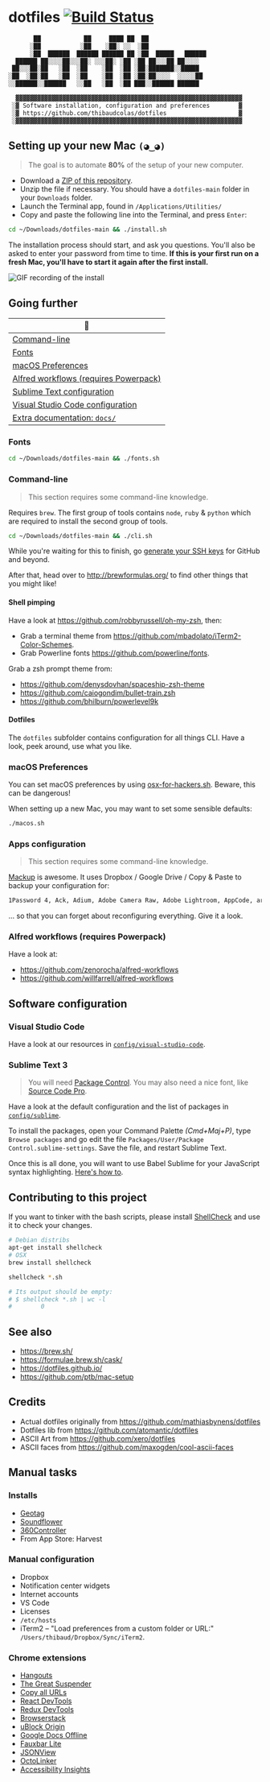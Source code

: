 # dotfiles [![Build Status](https://travis-ci.com/thibaudcolas/dotfiles.svg?branch=main)](https://travis-ci.com/thibaudcolas/dotfiles)

```txt
       ██            ██     ████ ██  ██
      ░██           ░██    ░██░ ░░  ░██
      ░██  ██████  ██████ ██████ ██ ░██  █████   ██████
  ██████ ██░░░░██░░░██░ ░░░██░ ░██ ░██ ██░░░██ ██░░░░
 ██░░░██░██   ░██  ░██    ░██  ░██ ░██░███████░░█████
░██  ░██░██   ░██  ░██    ░██  ░██ ░██░██░░░░  ░░░░░██
░░██████░░██████   ░░██   ░██  ░██ ███░░██████ ██████

  ▓▓▓▓▓▓▓▓▓▓▓▓▓▓▓▓▓▓▓▓▓▓▓▓▓▓▓▓▓▓▓▓▓▓▓▓▓▓▓▓▓▓▓▓▓▓▓▓▓▓▓▓▓▓▓▓▓▓▓▓▓▓▓
 ░▓ Software installation, configuration and preferences        ▓
 ░▓ https://github.com/thibaudcolas/dotfiles                    ▓
 ░▓▓▓▓▓▓▓▓▓▓▓▓▓▓▓▓▓▓▓▓▓▓▓▓▓▓▓▓▓▓▓▓▓▓▓▓▓▓▓▓▓▓▓▓▓▓▓▓▓▓▓▓▓▓▓▓▓▓▓▓▓▓▓
```

## Setting up your new Mac `(◕‿◕)`

> The goal is to automate **80%** of the setup of your new computer.

- Download a [ZIP of this repository](https://github.com/thibaudcolas/dotfiles/archive/main.zip).
- Unzip the file if necessary. You should have a `dotfiles-main` folder in your `Downloads` folder.
- Launch the Terminal app, found in `/Applications/Utilities/`
- Copy and paste the following line into the Terminal, and press `Enter`:

```bash
cd ~/Downloads/dotfiles-main && ./install.sh
```

The installation process should start, and ask you questions. You'll also be asked to enter your password from time to time. **If this is your first run on a fresh Mac, you'll have to start it again after the first install.**

![GIF recording of the install](docs/install-recording.gif)

## Going further

| :book:                                                                        |
| ----------------------------------------------------------------------------- |
| [Command-line](#command-line)                                                 |
| [Fonts](#fonts)                                                               |
| [macOS Preferences](#macos-preferences)                                       |
| [Alfred workflows (requires Powerpack)](#alfred-workflows-requires-powerpack) |
| [Sublime Text configuration](#sublime-text-3)                                 |
| [Visual Studio Code configuration](/config/visual-studio-code/)               |
| [Extra documentation: `docs/`](docs/)                                         |

### Fonts

```bash
cd ~/Downloads/dotfiles-main && ./fonts.sh
```

### Command-line

> This section requires some command-line knowledge.

Requires `brew`. The first group of tools contains `node`, `ruby` & `python` which are required to install the second group of tools.

```bash
cd ~/Downloads/dotfiles-main && ./cli.sh
```

While you're waiting for this to finish, go [generate your SSH keys](https://help.github.com/articles/generating-ssh-keys/) for GitHub and beyond.

After that, head over to http://brewformulas.org/ to find other things that you might like!

#### Shell pimping

Have a look at https://github.com/robbyrussell/oh-my-zsh, then:

- Grab a terminal theme from https://github.com/mbadolato/iTerm2-Color-Schemes.
- Grab Powerline fonts https://github.com/powerline/fonts.

Grab a zsh prompt theme from:

- https://github.com/denysdovhan/spaceship-zsh-theme
- https://github.com/caiogondim/bullet-train.zsh
- https://github.com/bhilburn/powerlevel9k

#### Dotfiles

The `dotfiles` subfolder contains configuration for all things CLI. Have a look, peek around, use what you like.

### macOS Preferences

You can set macOS preferences by using [osx-for-hackers.sh](https://gist.github.com/brandonb927/3195465). Beware, this can be dangerous!

When setting up a new Mac, you may want to set some sensible defaults:

```bash
./macos.sh
```

### Apps configuration

> This section requires some command-line knowledge.

[Mackup](https://github.com/lra/mackup) is awesome. It uses Dropbox / Google Drive / Copy & Paste to backup your configuration for:

```txt
1Password 4, Ack, Adium, Adobe Camera Raw, Adobe Lightroom, AppCode, aria2c, Arara, Artistic Style, Arm, asciinema, Aspell, Atom, AusKey, Autokey, Awareness, AWS Command Line Interface, Microsoft Azure CLI, Bartender, Bash it, Bash, BetterSnapTool, BetterTouchTool, BibDesk, Billings Pro Server Admin, Bitchx, Boto, Brackets, Bundler, Byobu, Caffeine, Cartographica, Charles, Chef, Chicken, Clementine, ClipMenu, CloudApp, Coda 2... and more
```

... so that you can forget about reconfiguring everything. Give it a look.

### Alfred workflows (requires Powerpack)

Have a look at:

- https://github.com/zenorocha/alfred-workflows
- https://github.com/willfarrell/alfred-workflows

## Software configuration

### Visual Studio Code

Have a look at our resources in [`config/visual-studio-code`](config/visual-studio-code).

### Sublime Text 3

> You will need [Package Control](https://packagecontrol.io/). You may also need a nice font, like [Source Code Pro](https://github.com/adobe-fonts/source-code-pro).

Have a look at the default configuration and the list of packages in [`config/sublime`](config/sublime).

To install the packages, open your Command Palette _(Cmd+Maj+P)_, type `Browse packages` and go edit the file `Packages/User/Package Control.sublime-settings`. Save the file, and restart Sublime Text.

Once this is all done, you will want to use Babel Sublime for your JavaScript syntax highlighting. [Here's how to](https://github.com/babel/babel-sublime#setting-as-the-default-syntax).

## Contributing to this project

If you want to tinker with the bash scripts, please install [ShellCheck](https://github.com/koalaman/shellcheck) and use it to check your changes.

```bash
# Debian distribs
apt-get install shellcheck
# OSX
brew install shellcheck

shellcheck *.sh

# Its output should be empty:
# $ shellcheck *.sh | wc -l
#        0
```

## See also

- https://brew.sh/
- https://formulae.brew.sh/cask/
- https://dotfiles.github.io/
- https://github.com/ptb/mac-setup

## Credits

- Actual dotfiles originally from https://github.com/mathiasbynens/dotfiles
- Dotfiles lib from https://github.com/atomantic/dotfiles
- ASCII Art from https://github.com/xero/dotfiles
- ASCII faces from https://github.com/maxogden/cool-ascii-faces

## Manual tasks

### Installs

- [Geotag](http://geotag.sourceforge.net/)
- [Soundflower](https://github.com/mattingalls/Soundflower)
- [360Controller](https://github.com/360Controller/360Controller)
- From App Store: Harvest

### Manual configuration

- Dropbox
- Notification center widgets
- Internet accounts
- VS Code
- Licenses
- `/etc/hosts`
- iTerm2 – "Load preferences from a custom folder or URL:" `/Users/thibaud/Dropbox/Sync/iTerm2`.

### Chrome extensions

- [Hangouts](https://chrome.google.com/webstore/detail/google-hangouts/nckgahadagoaajjgafhacjanaoiihapd)
- [The Great Suspender](https://chrome.google.com/webstore/detail/the-great-suspender/klbibkeccnjlkjkiokjodocebajanakg)
- [Copy all URLs](https://chrome.google.com/webstore/detail/copy-all-urls/djdmadneanknadilpjiknlnanaolmbfk)
- [React DevTools](https://chrome.google.com/webstore/detail/react-developer-tools/fmkadmapgofadopljbjfkapdkoienihi)
- [Redux DevTools](https://chrome.google.com/webstore/detail/redux-devtools/lmhkpmbekcpmknklioeibfkpmmfibljd)
- [Browserstack](https://chrome.google.com/webstore/detail/browserstack/nkihdmlheodkdfojglpcjjmioefjahjb)
- [uBlock Origin](https://github.com/gorhill/uBlock)
- [Google Docs Offline](https://chrome.google.com/webstore/detail/google-docs-offline/ghbmnnjooekpmoecnnnilnnbdlolhkhi)
- [Fauxbar Lite](https://chrome.google.com/webstore/detail/fauxbar-lite/bfimmnpbjccjihohjkimphfmmebffbmk)
- [JSONView](https://chrome.google.com/webstore/detail/jsonview/chklaanhfefbnpoihckbnefhakgolnmc)
- [OctoLinker](https://chrome.google.com/webstore/detail/octolinker/jlmafbaeoofdegohdhinkhilhclaklkp)
- [Accessibility Insights](https://chrome.google.com/webstore/detail/accessibility-insights-fo/pbjjkligggfmakdaogkfomddhfmpjeni)
